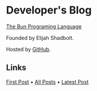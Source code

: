 
# Developer's Blog

[The Bun Programing Language](../README.md)

Founded by Elijah Shadbolt.

Hosted by [GitHub](https://github.com/).

## Links

[First Post](./posts/2020-03-03-The-Beginning-of-Bun.md) • [All Posts](./posts.md) • [Latest Post](./posts/2020-05-27-Literature-References.md)

